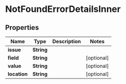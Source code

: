 # NotFoundErrorDetailsInner

## Properties

| Name         | Type       | Description | Notes      |
| ------------ | ---------- | ----------- | ---------- |
| **issue**    | **String** |             |            |
| **field**    | **String** |             | [optional] |
| **value**    | **String** |             | [optional] |
| **location** | **String** |             | [optional] |

